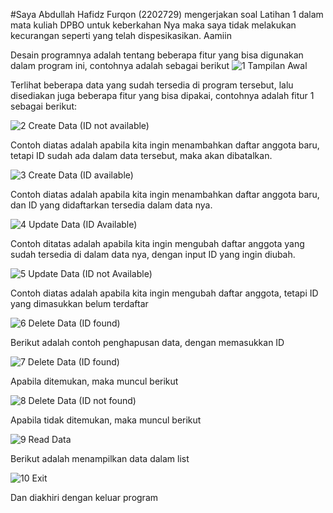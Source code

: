 #Saya Abdullah Hafidz Furqon (2202729) mengerjakan soal Latihan 1 dalam mata kuliah DPBO untuk keberkahan Nya maka saya tidak melakukan kecurangan seperti yang telah dispesikasikan. Aamiin
   
Desain programnya adalah tentang beberapa fitur yang bisa digunakan dalam program ini, contohnya adalah sebagai berikut
![1  Tampilan Awal](https://github.com/hafidzf25/LP1DPBO2024C2/assets/117885795/5022c26d-58ef-4484-a6b7-a88ae69487f8)

Terlihat beberapa data yang sudah tersedia di program tersebut, lalu disediakan juga beberapa fitur yang bisa dipakai, contohnya adalah
fitur 1 sebagai berikut: 

![2  Create Data (ID not available)](https://github.com/hafidzf25/LP1DPBO2024C2/assets/117885795/52ab5eba-a746-4c23-ba42-6038e9a5090e)

Contoh diatas adalah apabila kita ingin menambahkan daftar anggota baru, tetapi ID sudah ada dalam data tersebut, maka akan dibatalkan.

![3  Create Data (ID available)](https://github.com/hafidzf25/LP1DPBO2024C2/assets/117885795/4d22a935-8bcc-4e67-98ad-73d4e48527ad)

Contoh diatas adalah apabila kita ingin menambahkan daftar anggota baru, dan ID yang didaftarkan tersedia dalam data nya.

![4  Update Data (ID Available)](https://github.com/hafidzf25/LP1DPBO2024C2/assets/117885795/6799e530-c4c6-49da-9327-9f9b3a7adea8)

Contoh ditatas adalah apabila kita ingin mengubah daftar anggota yang sudah tersedia di dalam data nya, dengan input ID yang ingin diubah.

![5  Update Data (ID not Available)](https://github.com/hafidzf25/LP1DPBO2024C2/assets/117885795/fab720de-faf0-493b-b423-3ab9cac8147b)

Contoh diatas adalah apabila kita ingin mengubah daftar anggota, tetapi ID yang dimasukkan belum terdaftar

![6  Delete Data (ID found)](https://github.com/hafidzf25/LP1DPBO2024C2/assets/117885795/e9344bcb-886c-4b24-ad8e-ba72350ac4e4)

Berikut adalah contoh penghapusan data, dengan memasukkan ID

![7  Delete Data (ID found)](https://github.com/hafidzf25/LP1DPBO2024C2/assets/117885795/87be1b86-21d1-47be-bb06-408acdf21ba2)

Apabila ditemukan, maka muncul berikut

![8  Delete Data (ID not found)](https://github.com/hafidzf25/LP1DPBO2024C2/assets/117885795/b954c41c-a210-435d-acee-48486ab72d59)

Apabila tidak ditemukan, maka muncul berikut

![9  Read Data](https://github.com/hafidzf25/LP1DPBO2024C2/assets/117885795/813d5145-8552-4c25-91b0-15675ceff311)

Berikut adalah menampilkan data dalam list

![10  Exit](https://github.com/hafidzf25/LP1DPBO2024C2/assets/117885795/ccd8eddc-b90b-4ad3-95c8-2254eff1edd3)

Dan diakhiri dengan keluar program


